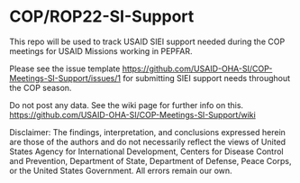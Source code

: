 # COP/ROP22-SI-Support
This repo will be used to track USAID SIEI support needed during the COP meetings for USAID Missions working in PEPFAR.

Please see the issue template https://github.com/USAID-OHA-SI/COP-Meetings-SI-Support/issues/1 for submitting SIEI support needs throughout the COP season. 

Do not post any data. See the wiki page for further info on this. https://github.com/USAID-OHA-SI/COP-Meetings-SI-Support/wiki


Disclaimer: The findings, interpretation, and conclusions expressed herein are those of the authors and do not necessarily reflect the views of United States Agency for International Development, Centers for Disease Control and Prevention, Department of State, Department of Defense, Peace Corps, or the United States Government. All errors remain our own.
